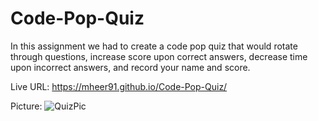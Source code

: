 # Code-Pop-Quiz

In this assignment we had to create a code pop quiz that would rotate through questions, increase score upon correct answers, decrease time upon incorrect answers, and record your name and score. 

Live URL: https://mheer91.github.io/Code-Pop-Quiz/

Picture: ![QuizPic](https://user-images.githubusercontent.com/80427770/124010069-f8ae4800-d9a3-11eb-9350-95beebc00c23.jpg)
